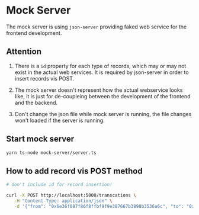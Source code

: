 # Mock Server

The mock server is using `json-server` providing faked web service for the frontend development.

## Attention

1. There is a `id` property for each type of records, which may or may not exist in the actual web services. It is required by json-server in order to insert records vis POST.

2. The mock server doesn't represent how the actual webservice looks like, it is just for de-coupleing between the development of the frontend and the backend.

3. Don't change the json file while mock server is running, the file changes won't loaded if the server is running.

## Start mock server

```sh
yarn ts-node mock-server/server.ts
```

## How to add record vis POST method

```sh
# don't include id for record insertion!

curl -X POST http://localhost:5000/transcations \
   -H "Content-Type: application/json" \
   -d '{"from": "0x6e36f087f86f8ffbf9f9e387667b3898b3536a6c", "to": "0x6e36f087f86f8ffbf9f9e387667b3898b3536a1c"}'
```
